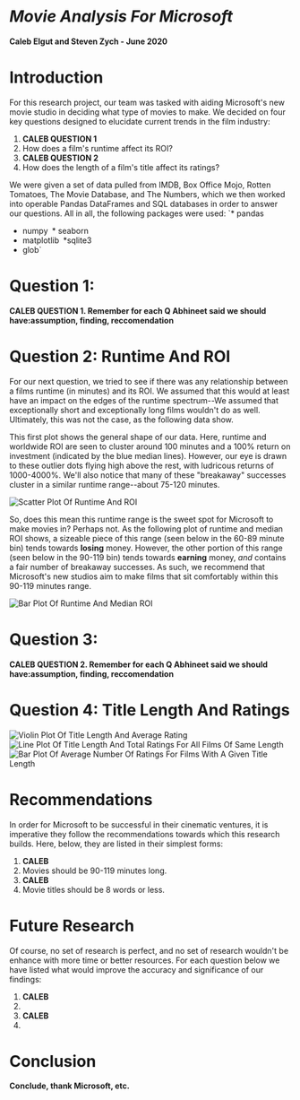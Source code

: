 # *Movie Analysis For Microsoft*
**Caleb Elgut and Steven Zych - June 2020**

# Introduction

For this research project, our team was tasked with aiding Microsoft's new movie studio in deciding what type of movies to make. We decided on four key questions designed to elucidate current trends in the film industry:
1. **CALEB QUESTION 1**
1. How does a film's runtime affect its ROI?
1. **CALEB QUESTION 2**
1. How does the length of a film's title affect its ratings?

We were given a set of data pulled from IMDB, Box Office Mojo, Rotten Tomatoes, The Movie Database, and The Numbers, which we then worked into operable Pandas DataFrames and SQL databases in order to answer our questions. All in all, the following packages were used:
`* pandas
* numpy`
`* seaborn
* matplotlib`
`*sqlite3
* glob`

# Question 1: 

**CALEB QUESTION 1. Remember for each Q Abhineet said we should have:assumption, finding, reccomendation**

# Question 2: Runtime And ROI

For our next question, we tried to see if there was any relationship between a films runtime (in minutes) and its ROI. We assumed that this would at least have an impact on the edges of the runtime spectrum--We assumed that exceptionally short and exceptionally long films wouldn't do as well. Ultimately, this was not the case, as the following data show.

This first plot shows the general shape of our data. Here, runtime and worldwide ROI are seen to cluster around 100 minutes and a 100% return on investment (indicated by the blue median lines). However, our eye is drawn to these outlier dots flying high above the rest, with ludricous returns of 1000-4000%. We'll also notice that many of these "breakaway" successes cluster in a similar runtime range--about 75-120 minutes.

![Scatter Plot Of Runtime And ROI](/readme_images/runtime_scatter.PNG)

So, does this mean this runtime range is the sweet spot for Microsoft to make movies in? Perhaps not. As the following plot of runtime and median ROI shows, a sizeable piece of this range (seen below in the 60-89 minute bin) tends towards **losing** money. However, the other portion of this range (seen below in the 90-119 bin) tends towards **earning** money, *and* contains a fair number of breakaway successes. As such, we recommend that Microsoft's new studios aim to make films that sit comfortably within this 90-119 minutes range. 

![Bar Plot Of Runtime And Median ROI](/readme_images/runtime_bar.PNG)

# Question 3:

**CALEB QUESTION 2. Remember for each Q Abhineet said we should have:assumption, finding, reccomendation**

# Question 4: Title Length And Ratings

![Violin Plot Of Title Length And Average Rating](/readme_images/titlelength_violin.PNG)
![Line Plot Of Title Length And Total Ratings For All Films Of Same Length](/readme_images/titlelength_line.PNG)
![Bar Plot Of Average Number Of Ratings For Films With A Given Title Length](/readme_images/titlelength_bar.PNG)

# Recommendations

In order for Microsoft to be successful in their cinematic ventures, it is imperative they follow the recommendations towards which this research builds. Here, below, they are listed in their simplest forms:
1. **CALEB**
1. Movies should be 90-119 minutes long.
1. **CALEB**
1. Movie titles should be 8 words or less.

# Future Research

Of course, no set of research is perfect, and no set of research wouldn't be enhance with more time or better resources. For each question below we have listed what would improve the accuracy and significance of our findings:
1. **CALEB**
1. 
1. **CALEB**
1. 

# Conclusion

**Conclude, thank Microsoft, etc.**
